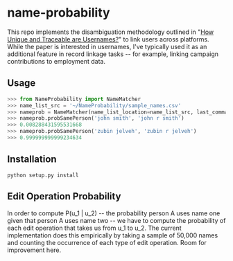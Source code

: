 name-probability
================

This repo implements the disambiguation methodology outlined in "<a href="http://planete.inrialpes.fr/papers/high_entropy.pdf">How Unique and Traceable are Usernames?</a>" to link users across platforms. While the paper is interested in usernames, I've typically used it as an additional feature in record linkage tasks -- for example, linking campaign contributions to employment data.

Usage
--------------
```python
>>> from NameProbability import NameMatcher
>>> name_list_src = '~/NameProbability/sample_names.csv'
>>> nameprob = NameMatcher(name_list_location=name_list_src, last_comma_first=True)
>>> nameprob.probSamePerson('john smith', 'john r smith')
>>> 0.008288431595531668
>>> nameprob.probSamePerson('zubin jelveh', 'zubin r jelveh')
>>> 0.999999999999234634
```



Installation
--------------
```
python setup.py install
```

<!-- Training Data
--------------

The conditional probabilities are computed using roughly 28 million names from the Social Security Death Master file with the obvious downside that newer names are under-represented. -->

Edit Operation Probability
--------------
In order to compute P(u_1 | u_2) -- the probability person A uses name one given that person A uses name two -- we have to compute the probability of each edit operation that takes us from u_1 to u_2. The current implementation does this empirically by taking a sample of 50,000 names and counting the occurrence of each type of edit operation. Room for improvement here.
